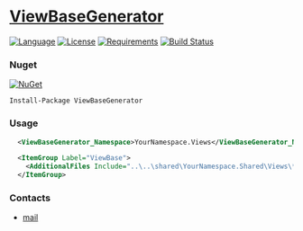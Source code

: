 # [ViewBaseGenerator](https://github.com/HavenDV/ViewBaseGenerator/) 

[![Language](https://img.shields.io/badge/language-C%23-blue.svg?style=flat-square)](https://github.com/HavenDV/ViewBaseGenerator/search?l=C%23&o=desc&s=&type=Code) 
[![License](https://img.shields.io/github/license/HavenDV/ViewBaseGenerator.svg?label=License&maxAge=86400)](LICENSE.md) 
[![Requirements](https://img.shields.io/badge/Requirements-.NET%20Standard%202.0-blue.svg)](https://github.com/dotnet/standard/blob/master/docs/versions/netstandard2.0.md)
[![Build Status](https://github.com/HavenDV/ViewBaseGenerator/workflows/.NET/badge.svg?branch=master)](https://github.com/HavenDV/ViewBaseGenerator/actions?query=workflow%3A%22.NET%22)

### Nuget

[![NuGet](https://img.shields.io/nuget/dt/ViewBaseGenerator.svg?style=flat-square&label=ViewBaseGenerator)](https://www.nuget.org/packages/ViewBaseGenerator/)

```
Install-Package ViewBaseGenerator
```

### Usage

```xml
  <ViewBaseGenerator_Namespace>YourNamespace.Views</ViewBaseGenerator_Namespace>

  <ItemGroup Label="ViewBase">
    <AdditionalFiles Include="..\..\shared\YourNamespace.Shared\Views\**\*.xaml.cs" ViewBaseGenerator_BaseClass="ReactiveUI.Uno.ReactiveUserControl" ViewBaseGenerator_ViewModelNamespace="YourNamespace.ViewModels" Visible="False" />
  </ItemGroup>
```

### Contacts
* [mail](mailto:havendv@gmail.com)
